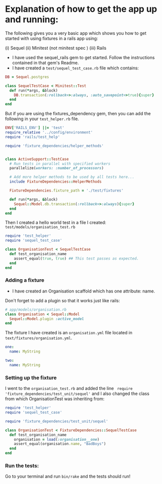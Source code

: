 # Explanation of how to get the app up and running:

The following gives you a very basic app which shows you how to get started with using fixtures in a rails app using:

(i) Sequel
(ii) Minitest (not minitest spec )
(iii) Rails

* I have used the sequel_rails gem to get started. Follow the instructions contained in that gem's Readme.
* I have created a `test/sequel_test_case.rb` file which contains:

```ruby
DB = Sequel.postgres 

class SequelTestCase < Minitest::Test
  def run(*args, &block)
    DB.transaction(:rollback=>:always, :auto_savepoint=>true){super}
  end
end
```

But if you are using the fixtures_dependency gem, then you can add the following in your `test_helper.rb` file.

```ruby
ENV['RAILS_ENV'] ||= 'test'
require_relative '../config/environment'
require 'rails/test_help'

require 'fixture_dependencies/helper_methods'


class ActiveSupport::TestCase
  # Run tests in parallel with specified workers
  parallelize(workers: :number_of_processors)

  # Add more helper methods to be used by all tests here...
  include FixtureDependencies::HelperMethods

  FixtureDependencies.fixture_path = './test/fixtures'

  def run(*args, &block)
    Sequel::Model.db.transaction(:rollback=>:always){super}
  end
end
```

Then I created a hello world test in a file I created: `test/models/organisation_test.rb`


```ruby
require 'test_helper'
require 'sequel_test_case'

class OrganisationTest < SequelTestCase
  def test_organisation_name
    assert_equal(true, true) ## This test passes as expected.
  end
end

```

### Adding a fixture

* I have created an Organisation scaffold which has one attribute: name.

Don't forget to add a plugin so that it works just like rails:

```ruby
# app/models/organisation.rb
class Organisation < Sequel::Model
  Sequel::Model.plugin :active_model
end

```

The fixture I have created is an `organisation.yml` file located in `text/fixtures/organisation.yml`. 

```yml
one:
  name: MyString

two:
  name: MyString
```

### Setting up the fixture

I went to the `organisation_test.rb` and added the line ` require 'fixture_dependencies/test_unit/sequel'` and I also changed the class from which OrganisationTest was inheriting from:

```ruby
require 'test_helper'
require 'sequel_test_case'

require 'fixture_dependencies/test_unit/sequel'

class OrganisationTest < FixtureDependencies::SequelTestCase
  def test_organisation_name
    organisation = load(:organisation__one)
    assert_equal(organisation.name, "BadBoys")
  end
end
```

### Run the tests:

Go to your terminal and run `bin/rake` and the tests should run!
